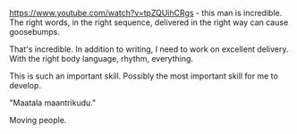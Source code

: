 https://www.youtube.com/watch?v=tpZQUihCRgs - this man is incredible. The right words, in the right sequence, delivered in the right way can cause goosebumps.

That's incredible. In addition to writing, I need to work on excellent delivery. With the right body language, rhythm, everything.

This is such an important skill. Possibly the most important skill for me to develop.

"Maatala maantrikudu."

Moving people.